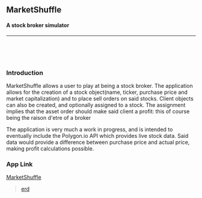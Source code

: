 ## MarketShuffle
#### A stock broker simulator 

---

<br>
<br>
<br>

### Introduction

MarketShuffle allows a user to play at being a stock broker. The application allows for the creation of a stock object(name, ticker, purchase price and market capitalization) and to place sell orders on said stocks. Client objects can also be created, and optionally assigned to a stock. The assignment implies that the asset order should make said client a profit: this of course being the raison d'etre of a broker

The application is very much a work in progress, and is intended to eventually include the Polygon.io API which provides live stock data. Said data would provide a difference between purchase price and actual price, making profit calculations possible.

### App Link

[MarketShuffle](https://marketshuffle.herokuapp.com/)

<blockquote class="trello-card"><a href="https:&#x2F;&#x2F;trello.com&#x2F;c&#x2F;CYMBPQ6j&#x2F;2-erd">erd</a></blockquote><script src="https://p.trellocdn.com/embed.min.js"></script>
